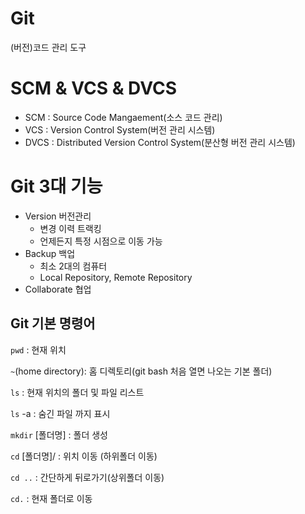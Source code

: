 # Git

(버전)코드 관리 도구



# SCM & VCS & DVCS

- SCM : Source Code Mangaement(소스 코드 관리)
- VCS : Version Control System(버전 관리 시스템)
- DVCS : Distributed Version Control System(분산형 버전 관리 시스템) 



# Git 3대 기능

- Version 버전관리
  - 변경 이력 트랙킹
  - 언제든지 특정 시점으로 이동 가능
- Backup 백업
  - 최소 2대의 컴퓨터
  - Local Repository, Remote Repository
- Collaborate 협업



## Git 기본 명령어

`pwd` : 현재 위치

`~`(home directory): 홈 디렉토리(git bash 처음 열면 나오는 기본 폴더)

`ls` : 현재 위치의 폴더 및 파일  리스트

`ls` -a : 숨긴 파일 까지 표시

`mkdir` [폴더명] : 폴더 생성

`cd` [폴더명]/ : 위치 이동 (하위폴더 이동)

`cd ..` : 간단하게 뒤로가기(상위폴더 이동)

`cd.` : 현재 폴더로 이동